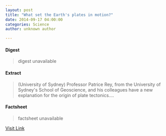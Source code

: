 ```yaml
---
layout: post
title: "What set the Earth's plates in motion?"
date: 2014-09-17 04:00:00
categories: Science
author: unknown author

---
```



#### Digest
>digest unavailable

#### Extract
>(University of Sydney) Professor Patrice Rey, from the University of Sydney's School of Geoscience, and his colleagues have a new explanation for the origin of plate tectonics....

#### Factsheet
>factsheet unavailable

[Visit Link](http://www.eurekalert.org/pub_releases/2014-09/uos-wst091614.php)


